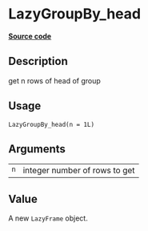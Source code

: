 

# LazyGroupBy_head

[**Source code**](https://github.com/pola-rs/r-polars/tree/d562252dbb77de7e06ca3e6150d74a2c709763bc/R/lazyframe__group_by.R#L84)

## Description

get n rows of head of group

## Usage

<pre><code class='language-R'>LazyGroupBy_head(n = 1L)
</code></pre>

## Arguments

<table>
<tr>
<td style="white-space: nowrap; font-family: monospace; vertical-align: top">
<code id="LazyGroupBy_head_:_n">n</code>
</td>
<td>
integer number of rows to get
</td>
</tr>
</table>

## Value

A new <code>LazyFrame</code> object.
